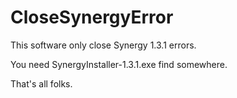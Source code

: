 # CloseSynergyError

This software only close Synergy 1.3.1 errors.

You need SynergyInstaller-1.3.1.exe find somewhere.

That's all folks.
